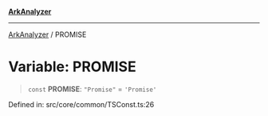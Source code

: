 [**ArkAnalyzer**](../README.md)

***

[ArkAnalyzer](../globals.md) / PROMISE

# Variable: PROMISE

> `const` **PROMISE**: `"Promise"` = `'Promise'`

Defined in: src/core/common/TSConst.ts:26
